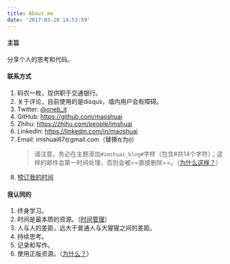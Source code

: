 ```yaml
---
title: About me
date: '2017-03-20 14:53:59'
---
```


#### 主旨
分享个人的思考和代码。

#### 联系方式
1. 码农一枚，现供职于交通银行。
2. 关于评论，目前使用的是disqus，墙内用户会有障碍。
3. Twitter: [@oneb_it](https://twitter.com/oneb_it/) 
4. GitHub: https://github.com/maoshuai
5. Zhihu: https://zhihu.com/people/imshuai
6. LinkedIn: https://linkedin.com/in/maoshuai
7. Email: imshuai67`在`gmail.com（替换`在`为`@`）
    >请注意，务必在主题添加`#imshuai_blog#`字样（包含#共14个字符）；这样的邮件会第一时间处理，否则会被==直接删除==。（[为什么这样？](/one-useful-way-to-anti-junk-mail-safely/)）
8. [预订我的时间](https://calendly.com/maoshuai)

#### 我认同的

1. 终身学习。
2. 时间是最本质的资源。（[时间管理](/tag/time/)）
3. 人与人的差距，远大于普通人与大猩猩之间的差距。
4. 持续思考。
5. 记录和写作。
6. 使用正版资源。（[为什么？](/why-genuine/)）
